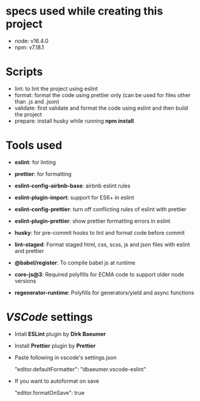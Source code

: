 
# specs used while creating this project

- node: v16.4.0
- npm: v7.18.1

# Scripts

- lint: to lint the project using eslint
- format: format the code using prettier only (can be used for files other than .js and .json)
- validate: first validate and format the code using eslint and then build the project
- prepare: install husky while running **npm install**

  

# Tools used

- **eslint**: for linting

- **prettier**: for formatting

- **eslint-config-airbnb-base**: airbnb eslint rules

- **eslint-plugin-import**: support for ES6+ in eslint

- **eslint-config-prettier**: turn off conflicting rules of eslint with prettier

- **eslint-plugin-prettier**: show prettier formatting errors in eslint

- **husky**: for pre-commit hooks to lint and format code before commit

- **lint-staged**: Format staged html, css, scss, js and json files with eslint and prettier

- **@babel/register**: To compile babel js at runtime

- **core-js@3**: Required polyfills for ECMA code to support older node versions

- **regenerator-runtime**: Polyfills for generators/yield and async functions

  

# *VSCode* settings

- Intall **ESLint** plugin by **Dirk Baeumer**

- Install **Prettier** plugin by **Prettier**

- Paste following in vscode's settings.json
   

     "editor.defaultFormatter": "dbaeumer.vscode-eslint"

- If you want to autoformat on save
   

     "editor.formatOnSave": true
